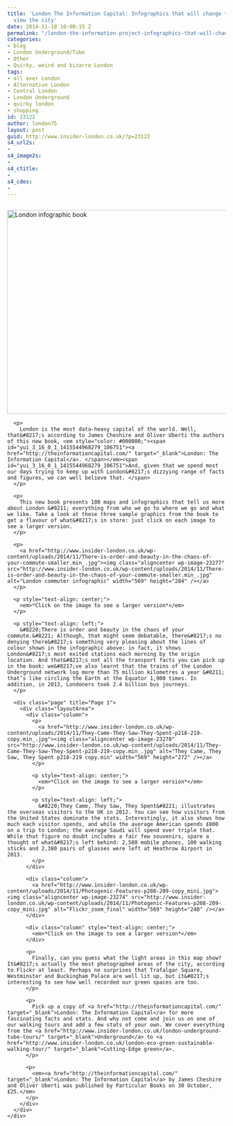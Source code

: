 ```yaml
---
title: 'London The Information Capital: Infographics that will change the way you
  view the city'
date: 2014-11-10 10:00:15 Z
permalink: "/london-the-information-project-infographics-that-will-change-the-way-you-view-the-city/"
categories:
- blog
- London Underground/Tube
- Other
- Quirky, weird and bizarre London
tags:
- all over London
- Alternative London
- Central London
- London Underground
- quirky london
- shopping
id: 23122
author: london75
layout: post
guid: http://www.insider-london.co.uk/?p=23122
s4_url2s:
- 
s4_image2s:
- 
s4_ctitle:
- 
s4_cdes:
- 
---
```


<div class="page" title="Page 1">
  <div class="layoutArea">
    <div class="column">
      <p>
        <a href="http://www.insider-london.co.uk/wp-content/uploads/2014/11/Jacket_mini.jpg"><img class="aligncenter wp-image-23273 size-full" src="http://www.insider-london.co.uk/wp-content/uploads/2014/11/Jacket_mini.jpg" alt="London infographic book" width="569" height="470" /></a>
      </p>
      
      <p>
        London is the most data-heavy capital of the world. Well, that&#8217;s according to James Cheshire and Oliver Uberti the authors of this new book, <em style="color: #000000;"><span id="yui_3_16_0_1_1415544968279_106751"><a href="http://theinformationcapital.com/" target="_blank">London: The Information Capital</a>. </span></em><span id="yui_3_16_0_1_1415544968279_106751">And, given that we spend most our days trying to keep up with London&#8217;s dizzying range of facts and figures, we can well believe that. </span>
      </p>
      
      <p>
        This new book presents 100 maps and infographics that tell us more about London &#8211; everything from who we go to where we go and what we like. Take a look at these three sample graphics from the book to get a flavour of what&#8217;s in store: just click on each image to see a larger version.
      </p>
      
      <p>
        <a href="http://www.insider-london.co.uk/wp-content/uploads/2014/11/There-is-order-and-beauty-in-the-chaos-of-your-commute-smaller.min_.jpg"><img class="aligncenter wp-image-23277" src="http://www.insider-london.co.uk/wp-content/uploads/2014/11/There-is-order-and-beauty-in-the-chaos-of-your-commute-smaller.min_.jpg" alt="London commuter infographic" width="569" height="284" /></a>
      </p>
      
      <p style="text-align: center;">
        <em>*Click on the image to see a larger version*</em>
      </p>
      
      <p style="text-align: left;">
        &#8220;There is order and beauty in the chaos of your commute.&#8221; Although, that might seem debatable, there&#8217;s no denying there&#8217;s something very pleasing about the lines of colour shown in the infographic above: in fact, it shows London&#8217;s most exited stations each morning by the origin location. And that&#8217;s not all the transport facts you can pick up in the book: we&#8217;ve also learnt that the trains of the London Underground network log more than 75 million kilometres a year &#8211; that’s like circling the Earth at the Equator 1,900 times. In addition, in 2013, Londoners took 2.4 billion bus journeys.
      </p>
      
      <div class="page" title="Page 1">
        <div class="layoutArea">
          <div class="column">
            <p>
              <a href="http://www.insider-london.co.uk/wp-content/uploads/2014/11/They-Came-They-Saw-They-Spent-p218-219-copy.min_.jpg"><img class="aligncenter wp-image-23278" src="http://www.insider-london.co.uk/wp-content/uploads/2014/11/They-Came-They-Saw-They-Spent-p218-219-copy.min_.jpg" alt="They Came, They Saw, They Spent p218-219 copy.min" width="569" height="272" /></a>
            </p>
            
            <p style="text-align: center;">
              <em>*Click on the image to see a larger version*</em>
            </p>
            
            <p style="text-align: left;">
              &#8220;They Came, They Saw, They Spent&#8221; illustrates the overseas visitors to the UK in 2012. You can see how visitors from the United States dominate the stats. Interestingly, it also shows how much each visitor spends, and while the average American spends £800 on a trip to London; the average Saudi will spend over triple that. While that figure no doubt includes a fair few souvenirs, spare a thought of what&#8217;s left behind: 2,580 mobile phones, 100 walking sticks and 2,380 pairs of glasses were left at Heathrow Airport in 2013.
            </p>
          </div>
          
          <div class="column">
            <a href="http://www.insider-london.co.uk/wp-content/uploads/2014/11/Photogenic-Features-p208-209-copy_mini.jpg"><img class="aligncenter wp-image-23274" src="http://www.insider-london.co.uk/wp-content/uploads/2014/11/Photogenic-Features-p208-209-copy_mini.jpg" alt="Flickr_zoom_final" width="569" height="240" /></a>
          </div>
          
          <div class="column" style="text-align: center;">
            <em>*Click on the image to see a larger version*</em>
          </div>
          
          <p>
            Finally, can you guess what the light areas in this map show? It&#8217;s actually the most photographed areas of the city, according to Flickr at least. Perhaps no surprises that Trafalgar Square, Westminster and Buckingham Palace are well lit up, but it&#8217;s interesting to see how well recorded our green spaces are too.
          </p>
          
          <p>
            Pick up a copy of <a href="http://theinformationcapital.com/" target="_blank">London: The Information Capital</a> for more fascinating facts and stats. And why not come and join us on one of our walking tours and add a few stats of your own. We cover everything from the <a href="http://www.insider-london.co.uk/london-underground-tube-tours/" target="_blank">Underground</a> to <a href="http://www.insider-london.co.uk/london-eco-green-sustainable-walking-tour/" target="_blank">Cutting-Edge green</a>.
          </p>
          
          <p>
            <em><a href="http://theinformationcapital.com/" target="_blank">London: The Information Capital</a> by James Cheshire and Oliver Uberti was published by Particular Books on 30 October, £25.</em>
          </p>
        </div>
      </div>
    </div>
  </div>
</div>